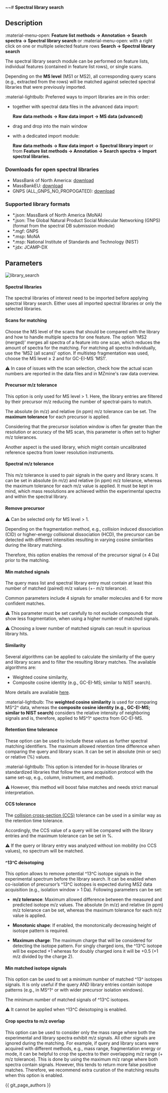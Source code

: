 ~~# **Spectral library search**

## **Description**

:material-menu-open: **Feature list methods → Annotation → Search spectra → Spectral library
search**
or
:material-menu-open: with a right click on one or multiple selected feature rows **Search → Spectral library search**

The spectral library search module can be performed on feature lists, individual features (contained in feature list rows), or single scans.

Depending on the **MS level** (MS1 or MS2), all corresponding query scans (e.g., extracted from the rows) will be matched against selected spectral libraries that were previously imported.

:material-lightbulb: Preferred ways to import libraries are in this order:

- together with spectral data files in the advanced data import:

  **Raw data methods → Raw data import → MS data (advanced)**

- drag and drop into the main window

- with a dedicated import module:

  **Raw data methods → Raw data import → Spectral library import** or from **Feature list methods → Annotation → Search spectra → Import spectral libraries.**

### Downloads for open spectral libraries

- MassBank of North America: [download](https://mona.fiehnlab.ucdavis.edu/downloads)
- MassBankEU: [download](https://github.com/MassBank/MassBank-data/releases/latest)
- GNPS (ALL_GNPS_NO_PROPOGATED): [download](https://gnps-external.ucsd.edu/gnpslibrary)

### **Supported library formats**

- \*.json: MassBank of North America (MoNA)
- \*.json: The Global Natural Product Social Molecular Networking (GNPS) (format from the spectral DB submission module)
- \*.mgf: GNPS
- \*.msp: MoNA
- \*.msp: National Institute of Standards and Technology (NIST)
- \*.jdx: JCAMP-DX

## **Parameters**

![library_search](spectral_library_search.png)

#### **Spectral libraries**

The spectral libraries of interest need to be imported before applying spectral library search.
Either uses all imported spectral libraries or only the selected libraries.

#### **Scans for matching**

Choose the MS level of the scans that should be compared with the library and how to handle multiple spectra for one feature.
The option 'MS2 (merged)' merges all spectra of a feature into one scan,
which reduces the amount of spectra for the matching. For matching all spectra individually, use the 'MS2 (all scans)' option.
If multistep fragmentation was used, choose the MS level ≥ 2 and for GC-EI-MS 'MS1'.

:warning: In case of issues with the scan selection, check how the actual scan numbers are reported in the data files and in MZmine's raw data overview.

#### **Precursor m/z tolerance**

This option is only used for MS level > 1. Here, the library entries are filtered by their precursor m/z reducing the number of spectral-pairs to match.

The absolute (in m/z) and relative (in ppm) m/z tolerance can be set. The **maximum tolerance** for each precursor is applied.

Considering that the precursor isolation window is often far greater than the resolution or accuracy of the MS scan, this parameter is often set to higher m/z tolerances.

Another aspect is the used library, which might contain uncalibrated reference spectra from lower resolution instruments.

[//]: # "TODO Add separate entry on similarity measures"

#### **Spectral m/z tolerance**

This m/z tolerance is used to pair signals in the query and library scans. It
can be set in absolute (in m/z) and relative (in ppm) m/z tolerance, whereas
the maximum tolerance for each m/z value is applied. It must be kept in mind, which mass resolutions are achieved
within the experimental spectra and within the spectral library.

#### **Remove precursor**

:warning: Can be selected only for MS level > 1.

Depending on the fragmentation method, e.g., collision induced dissociation (CID) or higher-energy collisional dissociation (HCD), the precursor can be detected with different intensities resulting in varying cosine similarities during the library matching.

Therefore, this option enables the removal of the precursor signal (± 4 Da) prior to the matching.

#### **Min matched signals**

The query mass list and spectral library entry must contain at least this number of matched (paired) m/z values (+- m/z tolerance).

Common parameters include 4 signals for smaller molecules and 6 for more confident matches.

:warning: This parameter must be set carefully to not exclude compounds that show less
fragmentation, when using a higher number of matched signals.

:warning: Choosing a lower number of matched
signals can result in spurious library hits.

#### **Similarity**

Several algorithms can be applied to calculate the similarity of the query and library scans and to filter the resulting library matches. The available algorithms are:

- Weighted cosine similarity,
- Composite cosine identity (e.g., GC-EI-MS; similar to NIST search).

More details are available [here](spectral-similarity-measures.md).

:material-lightbulb: The **weighted cosine similarity** is used for comparing MS^2^ data, whereas the
**composite cosine identity (e.g., GC-EI-MS; similar to NIST search)** considers the relative intensity of
neighboring signals and is, therefore, applied to MS^1^ spectra from GC-EI-MS.

#### **Retention time tolerance**

These option can be used to include these values as further spectral matching identifiers. The maximum allowed retention time difference when comparing the query and library scan. It can be set in absolute (min or sec) or relative (%) values.

:material-lightbulb: This option is intended for in-house libraries or standardized libraries that follow the same acquisition protocol with the same set-up, e.g., column, instrument, and method).

:warning: However, this method will boost false matches and needs strict manual interpretation.

#### **CCS tolerance**

The [collision cross-section (CCS)](../../learners_corner/terminology/ion-mobility-terminology.md#collisional-cross-section) tolerance can be used in a similar way as the retention time tolerance.

Accordingly, the CCS value of a query will be compared with the library entries and the maximum tolerance
can be set in %.

:warning: If the query or library entry was analyzed without ion mobility (no CCS values), no spectrum will be matched.

#### **^13^C deisotoping**

This option allows to remove potential ^13^C isotope signals in the experimental spectrum before the library search.
It can be enabled when co-isolation of precursor’s ^13^C isotopes is expected during MS2 data acquisition (e.g., isolation window > 1 Da).
Following parameters can be set:

- **m/z tolerance**: Maximum allowed difference between the measured and predicted isotope m/z values. The absolute (in m/z) and relative (in ppm) m/z tolerance can be set, whereas the maximum tolerance for each m/z value is applied.

- **Monotonic shape**: If enabled, the monotonically decreasing height of isotope pattern is required.

- **Maximum charge**: The maximum charge that will be considered for detecting the isotope pattern. For singly charged ions, the ^13^C isotope will be expected +1 whereas for doubly charged ions it will be +0.5 (+1 m/z divided by the charge 2).

#### **Min matched isotope signals**

This option can be used to set a minimum number of matched ^13^ isotopes signals. It is only useful if the query AND
library entries contain isotope patterns (e.g., in MS^1^ or with wider precursor isolation
windows).

The minimum number of matched signals of ^13^C isotopes.

:warning: It cannot be applied when ^13^C deisotoping is enabled.

#### **Crop spectra to m/z overlap**

This option can be used to consider only the mass range where both the experimental and library spectra exhibit m/z
signals. All other signals are ignored during the matching. For example, if query and library scans were acquired with different
methods, e.g., mass range, fragmentation energy or mode, it can be helpful to crop the spectra to their overlapping m/z range (+ m/z tolerance).
This is done by using the maximum m/z range where both spectra contain signals. However, this tends to return more false
positive matches. Therefore, we recommend extra curation of the matching results when this option is enabled.

{{ git_page_authors }}
